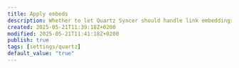 ```yaml
---
title: Apply embeds
description: Whether to let Quartz Syncer should handle link embeddings.
created: 2025-05-21T11:39:18Z+0200
modified: 2025-05-21T11:41:18Z+0200
publish: true
tags: [settings/quartz]
default_value: "true"
---
```

